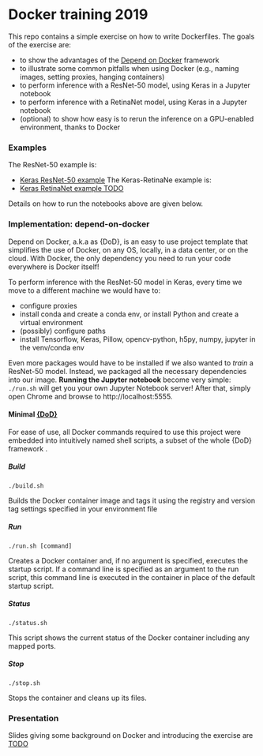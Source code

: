 # Docker training 2019

This repo contains a simple exercise on how to write Dockerfiles. The goals of the exercise are: 

 - to show the advantages of the [Depend on Docker](https://github.com/bhgedigital/depend-on-docker) framework
 - to illustrate some common pitfalls when using Docker (e.g., naming images, setting proxies, hanging containers) 
 - to perform inference with a ResNet-50 model, using Keras in a Jupyter notebook 
 - to perform inference with a RetinaNet model, using Keras in a Jupyter notebook
 - (optional) to show how easy is to rerun the inference on a GPU-enabled environment, thanks to Docker

### Examples

The ResNet-50 example is:
- [Keras ResNet-50 example](https://github.com/AndreaPi/docker-training-2019-public/blob/master/notebooks/keras_resnet50_example.ipynb)
The Keras-RetinaNe example is:
- [Keras RetinaNet example TODO]()

Details on how to run the notebooks above are given below.

### Implementation: depend-on-docker

Depend on Docker, a.k.a as {DoD},  is an easy to use project template that simplifies the use of Docker, on any OS, locally, in a data center, or on the cloud. With Docker, the only dependency you need to run your code everywhere is Docker itself!

To perform inference with the ResNet-50 model in Keras, every time we move to a different machine we would have to:

 - configure proxies
 - install conda and create a conda env, or install Python and create a virtual environment
 - (possibly) configure paths
 - install Tensorflow, Keras, Pillow, opencv-python, h5py, numpy, jupyter in the venv/conda env

Even more packages would have to be installed if we also wanted to _train_ a ResNet-50 model. Instead, we packaged all the necessary dependencies into our image. **Running the Jupyter notebook** become very simple: `./run.sh` will get you your own Jupyter Notebook server! After that, simply open Chrome and browse to http://localhost:5555. 

#### Minimal [{DoD}](https://github.com/bhgedigital/depend-on-docker)

For ease of use, all Docker commands required to use this project were embedded into intuitively named shell scripts, a subset of the whole {DoD} framework .

##### Build

    ./build.sh 

Builds the Docker container image and tags it using the registry and version tag settings specified in your environment file

##### Run

    ./run.sh [command] 

Creates a Docker container and, if no argument is specified, executes the startup script. If a command line is specified as an argument to the run script, this command line is executed in the container in place of the default startup script.

##### Status

    ./status.sh 

This script shows the current status of the Docker container including any mapped ports.

##### Stop

    ./stop.sh 

Stops the container and cleans up its files.

### Presentation
Slides giving some background on Docker and introducing the exercise are [TODO]()


